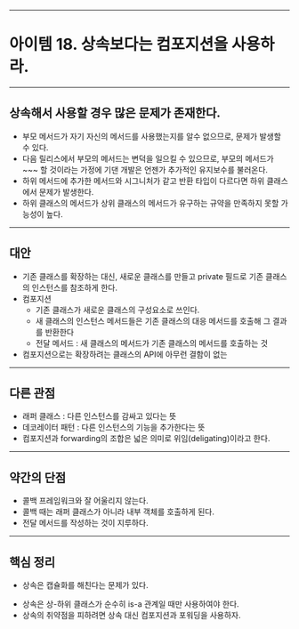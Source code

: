 
---
# 아이템 18. 상속보다는 컴포지션을 사용하라.

---
## 상속해서 사용할 경우 많은 문제가 존재한다.
- 부모 메서드가 자기 자신의 메서드를 사용했는지를 알수 없으므로, 문제가 발생할 수 있다.
- 다음 릴리스에서 부모의 메서드는 변덕을 일으킬 수 있으므로, 부모의 메서드가 ~~~ 할 것이라는 가정에 기댄 개발은 언젠가 추가적인 유지보수를 불러온다.
- 하위 메서드에 추가한 메서드와 시그니처가 같고 반환 타입이 다르다면 하위 클래스에서 문제가 발생한다.
- 하위 클래스의 메서드가 상위 클래스의 메서드가 유구하는 규약을 만족하지 못할 가능성이 높다.

---
## 대안
- 기존 클래스를 확장하는 대신, 새로운 클래스를 만들고 private 필드로 기존 클래스의 인스턴스를 참조하게 한다.
- 컴포지션
	- 기존 클래스가 새로운 클래스의 구성요소로 쓰인다.
	- 새 클래스의 인스턴스 메서드들은 기존 클래스의 대응 메서드를 호출해 그 결과를 반환한다
	- 전달 메서드 : 새 클래스의 메서드가 기존 클래스의 메서드를 호출하는 것
- 컴포지션으로는 확장하려는 클래스의 API에 아무런 결함이 없는

---
## 다른 관점
- 래퍼 클래스 : 다른 인스턴스를 감싸고 있다는 뜻
- 데코레이터 패턴 : 다른 인스턴스의 기능을 추가한다는 뜻
- 컴포지션과 forwarding의 조합은 넓은 의미로 위임(deligating)이라고 한다.

---
## 약간의 단점
- 콜백 프레임워크와 잘 어울리지 않는다.
- 콜백 때는 래퍼 클래스가 아니라 내부 객체를 호출하게 된다.
- 전달 메서드를 작성하는 것이 지루하다.

---
## 핵심 정리
* 상속은 캡슐화를 해친다는 문제가 있다.
- 상속은 상-하위 클래스가 순수히 is-a 관계일 때만 사용하여야 한다.
- 상속의 취약점을 피하려면 상속 대신 컴포지션과 포워딩을 사용하자.
